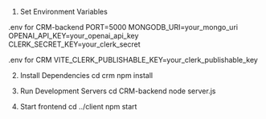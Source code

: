 1. Set Environment Variables

.env for CRM-backend
PORT=5000
MONGODB_URI=your_mongo_uri
OPENAI_API_KEY=your_openai_api_key
CLERK_SECRET_KEY=your_clerk_secret

.env for CRM
VITE_CLERK_PUBLISHABLE_KEY=your_clerk_publishable_key

2. Install Dependencies
cd crm
npm install

3. Run Development Servers
cd CRM-backend
 node server.js

4. Start frontend
cd ../client
npm start